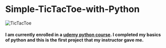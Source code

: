 # Simple-TicTacToe-with-Python

![TicTacToe](https://upload.wikimedia.org/wikipedia/commons/thumb/3/32/Tic_tac_toe.svg/1200px-Tic_tac_toe.svg.png)
#### I am currently enrolled in a [udemy python course](https://www.udemy.com/course/complete-python-bootcamp/). I completed my basics of python and this is the first project that my instructor gave me.

